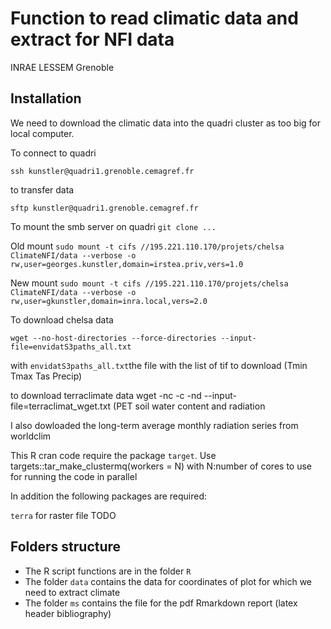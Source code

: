 # Function to read climatic data and extract for NFI data

INRAE LESSEM Grenoble


## Installation

We need to download the climatic data into the quadri cluster as too big for local computer.

To connect to quadri

`ssh kunstler@quadri1.grenoble.cemagref.fr`

to transfer data

`sftp kunstler@quadri1.grenoble.cemagref.fr`


To mount the smb server on quadri
`git clone ...`

Old mount 
`sudo mount -t cifs //195.221.110.170/projets/chelsa ClimateNFI/data --verbose -o rw,user=georges.kunstler,domain=irstea.priv,vers=1.0`


New mount
`sudo mount -t cifs //195.221.110.170/projets/chelsa ClimateNFI/data --verbose -o rw,user=gkunstler,domain=inra.local,vers=2.0`


To download chelsa data

`wget --no-host-directories --force-directories --input-file=envidatS3paths_all.txt`

with `envidatS3paths_all.txt`the file with the list of tif to download (Tmin Tmax Tas Precip)

to download terraclimate data
wget -nc -c -nd --input-file=terraclimat_wget.txt (PET soil water content and radiation

I also dowloaded the long-term average monthly radiation series from worldclim

This R cran code require the package `target`.
Use targets::tar_make_clustermq(workers = N) with N:number of cores to use for running the code in parallel

In addition the following packages are required:

`terra` for raster file
TODO


## Folders structure

 * The R script functions are in the folder `R`
 * The folder `data` contains the data for coordinates of plot for which we need to extract climate 
 * The folder `ms` contains the file for the pdf Rmarkdown report (latex header bibliography)



